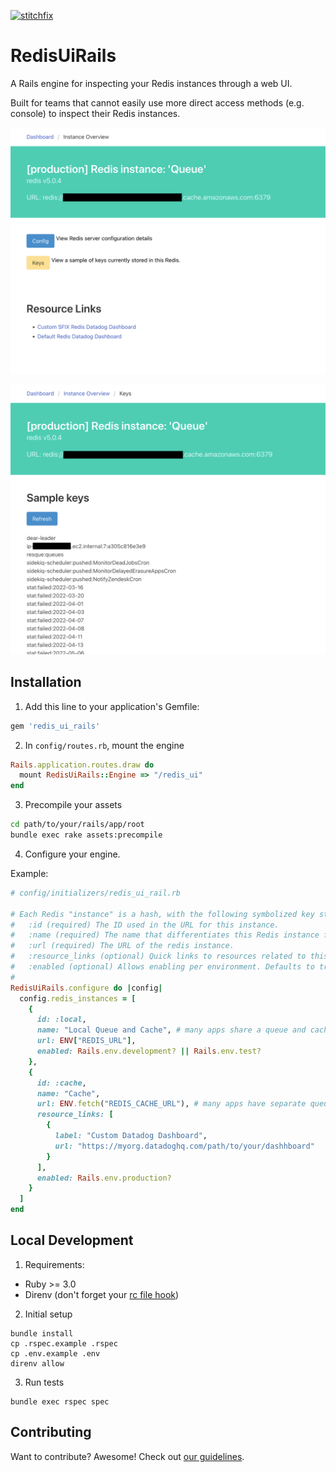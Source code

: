 [![stitchfix](https://circleci.com/gh/stitchfix/redis_ui_rails.svg?style=svg)](https://app.circleci.com/pipelines/github/stitchfix/redis_ui_rails)

# RedisUiRails

A Rails engine for inspecting your Redis instances through a web UI.

Built for teams that cannot easily use more direct access methods (e.g. console) to inspect their Redis instances.

![Screenshot viewing a Redis instance](docs/screenshot-instance.png)

![Screenshot viewing a sample of keys](docs/screenshot-keys.png)

## Installation

1. Add this line to your application's Gemfile:

```ruby
gem 'redis_ui_rails'
```

2. In `config/routes.rb`, mount the engine

```ruby
Rails.application.routes.draw do
  mount RedisUiRails::Engine => "/redis_ui"
end
```

3. Precompile your assets

```bash
cd path/to/your/rails/app/root
bundle exec rake assets:precompile
```

4. Configure your engine.

Example:

```ruby
# config/initializers/redis_ui_rail.rb

# Each Redis "instance" is a hash, with the following symbolized key structure:
#   :id (required) The ID used in the URL for this instance.
#   :name (required) The name that differentiates this Redis instance from others.
#   :url (required) The URL of the redis instance.
#   :resource_links (optional) Quick links to resources related to this instance.
#   :enabled (optional) Allows enabling per environment. Defaults to true.
#
RedisUiRails.configure do |config|
  config.redis_instances = [
    {
      id: :local,
      name: "Local Queue and Cache", # many apps share a queue and cache Redis locally
      url: ENV["REDIS_URL"],
      enabled: Rails.env.development? || Rails.env.test?
    },
    {
      id: :cache,
      name: "Cache",
      url: ENV.fetch("REDIS_CACHE_URL"), # many apps have separate queue and cache Redis instances in production
      resource_links: [
        {
          label: "Custom Datadog Dashboard",
          url: "https://myorg.datadoghq.com/path/to/your/dashhboard"
        }
      ],
      enabled: Rails.env.production?
    }
  ]
end
```

## Local Development

1. Requirements:

- Ruby >= 3.0
- Direnv (don't forget your [rc file hook](https://direnv.net/docs/installation.html))

2. Initial setup

```
bundle install
cp .rspec.example .rspec
cp .env.example .env
direnv allow
```

3. Run tests

```
bundle exec rspec spec
```

## Contributing

Want to contribute? Awesome! Check out [our guidelines](CONTRIBUTING.md).
